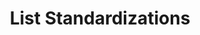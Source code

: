 ---
title: List Standardizations
excerpt: >-
  Retrieve all standardizations of documents that have been processed using a
  specific schema.
api:
  file: openapi-(2).json
  operationId: list_standardizations
hidden: false
---